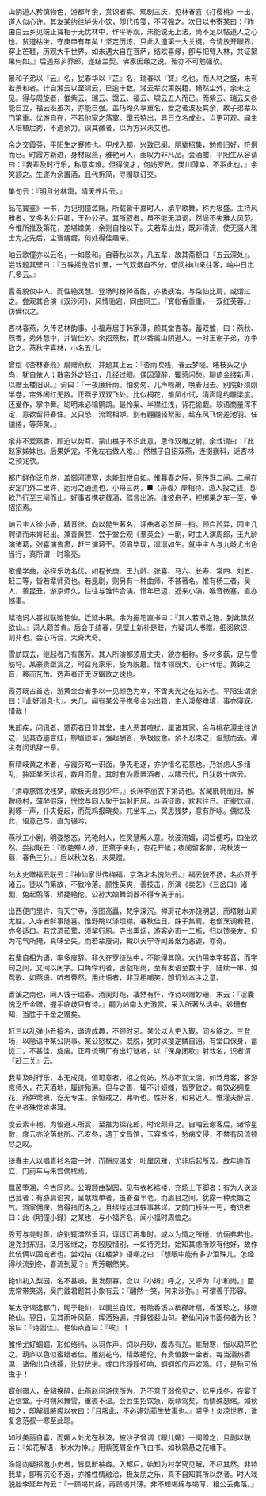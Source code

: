 <!-- { "loadSidebar": true } -->
山阴道人矜慎物色，游都年余，赏识者寡。观剧三庆，见林春喜《打樱桃》一出，道人似心许。其友某约往垆头小饮，卽代传笺，不可强之。次日以书寄某曰：『昨由白云乡见端正寳相于无忧林中，作平等观，未能说无上法，尚不足以帖道人之心也。贫道枯坐，守庚申有年矣！坚定历炼，只此入道第一大关键。今请放开眼界，穿上芒鞋，历观大千世界。如未遇大自在菩萨，结欢喜缘，卽与把臂入林，共证絮果何如。』后遇郑芗乔郎，遂结兰契。佛家因缘之说，殆亦不可勉强欤。

景和子弟以『云』名，犹春华以『芷』名，瑞春以『寳』名也。而人材之盛，未有若景和者。计自湘云以至啸云，已逾十数。湘云辈次第脱籍，翛然尘外，余未之见。得与周旋者，惟紫云、瑞云、霭云、福云、啸云五人而已。而紫云、瑞云又各能自立，福云班虽次，亦能自强。盖巧玲久享重名，爱之者波及其余，故子弟辈以门第重。优游自在，不若他家之落寞。霭云特出，异日立名成业，当更可观。闻主人培植后秀，不遗余力。识其微者，以为方兴未艾也。

余之交霞芬，平阳生之蹇修也。甲戌入都，兴致已阑。朋辈招集，勉修旧好，符例而已。时霞方新进，身材似燕，雅艳可人，亟叹为非凡品。会酒酣，平阳生从容请曰：『我辈及时行乐，称意实难。但得俊才，何妨罗致。樊川薄幸，不系此也。』余笑颔之。生遂为余置酒，且代折简，寻赠联订交。

集句云：『明月分林霭，晴天养片云。』

品花寳鉴》一书，为记明僮滥觞。所载皆干嘉时人，承平歌舞，称为极盛。主持风雅者，又多名公巨卿，王孙公子。其所叙者，虽不能无溢词，然尚不失雅人风范。今惟所推及第花，差堪嫓美，余则自桧以下。夫若辈出处，既非清流，使无骚人雅士为之先后，尘寰龌龊，何处得佳趣来。

岫云歌僮亦以云名，一如景和。自蓉秋以次，凡五辈，故其斋额曰『五云深处』。尝戏题其壁曰：『五铢摇曳侣仙羣，一气双烟自不分。借问神山来往客，岫中日岀几多云。』

露香貌仅中人，而性絶灵慧。登场时粉亸香酣，亦极妖冶。与朶仙比肩，或谓过之。尝观其合演《双沙河》，风情骀宕，同曲同工。『寳帐香重重，一双红芙蓉。』彷佛似之。

杏林春燕，久传艺林韵事。小福寿居于韩家潭，颜其堂杏春。蓄双雏，曰：燕秋、燕香，秀外慧中，并皆佳妙。余招燕秋，而以香属山阴道人。一时王谢子弟，亦争致之。燕秋字喜林，小名五儿。

曾绘《杏林春燕》扇赠燕秋，并题其上云：『杏雨吹残，春云梦晓。睠枝头之小鸟，犹自依人；散帘外之轻红，几经过眼。偶因薄醉，辄惹闲愁。聊倚金缕新声，以赠玉楼旧识。』词曰：『一夜廉纤雨。怕匆匆、几声啼鴂，唤春归去。别院虾须刚半卷，帘外闹红无数。正燕子双双飞处。比似桐花，雏凤小试，清声隐约雕梁度。还爱作，掌中舞。聪明未必输鹦鹉。最怜渠、半襟红浅，背花偷觑。软语商量浑不定，意欲留将春住。又只恐、流莺相妒。别有翩翩轻絮影，趁东风飞傍差池羽。任缱绻，等萍聚。』

余非不爱燕香，顾迫以势耳。蒙山樵子不识此意，思作双雕之射。余戏谓曰：『此赵家姊妹也。后果妒宠，不免左右做人难。』然樵子自招双燕，连掇巍科，讵杏林之预兆欤。

都门鲜作泛舟游，盖御河湮塞，未能鼓枻自如。惟暮春之际，竞传逛二闸。二闸在安定门外二里许，运河之通道也。小舟三两，■〈舟羲〉岸相待。游人投之钱，卽欸乃行至三闸而止。好事者携花载酒，驾言出游。维彼舟子，视掷果之车一至，争招招焉。

岫云主人徐小香，精音律。向以昆生著名，评曲者必首屈一指。顾自矜异，园主几聘请而未肯轻出。兼善黄腔，尝于堂会观《羣英会》一剧，时主人演周郎，王九龄演诸葛，张喜演鲁肃，赶三演蒋干。须眉毕现，凛凛如生。就中主人与九龄尤出色当行，真所谓一时瑜亮。

歌僮学曲，必择乐坊名优。如程长庚、王九龄、张喜、马六、长寿、常四、刘五、赶三等，皆若辈师资也。若昆剧，则另有一种曲师，不甚著名。惟有杨三者，吴人，善昆丑。游京师久，往往与雏伶合演。惜年已迈，近来小演。喉音微塞，直亦憾事。

赋艳词人甞拟联贻艳仙，迁延未果。余为振笔直书曰：『其人若斯之艳，到此飘然欲仙。』词人颇首肯。后会于绮春，见壁上新补是联，方疑词人书赠。细阅欵识，则非也。会心巧合，大奇大奇。

雪舫既去，继起者乃有蕙芳。其人所演都须眉丈夫，貌亦相称。多材多蓺，足与雪舫埒。某豪贵亟赏之，时召充家乐，旋为脱籍。惜本领既大，心计转粗。黄钟之音，移而瓦缶。选声者正无讶辍歌之速也。

霞芬既占首选，游黄金台者争以一见颜色为幸，不啻夷光之在姑苏也。平阳生谓余曰：『此好消息也』。未几，闻有某公子携多金为出籍，主人溪壑难填，事亦寖寐。惜哉！

朱郎疾，问讯者、馈药者日登其堂，主人恶其喧扰，属诸其家。余与桃花潭主往访之，见其杏靥含红，柳眉锁翠，强起酬答，状极疲惫。余不忍束之，温慰而去。潭主有问讯辞一章。

有精岐黄之术者，与霞芬略一识面，争先毛遂，亦护惜名花意也。乃翁虑人多绪乱，独延某医诊视，数月而愈。其时有为霞置酒者，以啸云代，日犹数十席云。

『清尊旅馆沈残梦，歌板天涯怨少年。』长洲李丽农下第诗也。客藏毷毵而归，解鞍杨村，薄醉假寐，恍惚与同人聚于姑射旧居。斗酒征歌，欢若往日。正豪饮间，剥啄一声，仆夫促起，而荒鸡报晓矣。兀坐车上，冥思残梦，意有所咏。偶忆及此，语意己尽，直为辍吟。

燕秋工小剧，明姿憨态，光艳射人，性灵慧解人意。秋波流媚，词旨便巧，四坐欢然。尝拟联云：『歌艳殢人娇，正燕子来时，杏花开候；夜阑留客醉，况秋波一翦，春色三分。』后以秋改名，未果赠。

陆太史赠福云联云：『神仙家世传梅福，京洛才名愧陆云。』福云貌不扬，名亦亚于诸云。徒以门第故，不致冷落。顾性英爽，善技击，所演《卖艺》《三岔口》诸剧，兔起鹘落，矫捷絶伦。公孙大娘舞剑器不得专美于前。

出西便门里许，有天宁寺，浮图高矗，梵宇深沉。禅房花木亦饶明瑟，而塔射山房尤胜。入寺者鲜事随喜，惟野眺以涤烦襟。春秋佳日。姝子集焉。老僧烹调肴菽，亦多适口。若饮酒茹荤，须挈行厨。寺出熏烟，游客必市一二瓶，归以馈亲友。但为花气所掩，真味全失。而若辈廋词，輙以天宁寺闻鼻烟为恶谑，亦奇。

若辈自相为语，率多廋辞。非久在罗绮丛中，不能得其隐。大约用本字转音，而字句之间，又间以闲字。口角伶利者，舌战相尚，至有发语至数十字，陆续一串，如莺歌、如燕语，听者瞢然。用此语者，非互相嘲笑，卽讥讪本主之意。

香溪之南也，同人饯于瑞春。酒阑灯炧，凄然有怀，作诗以赠妙珊，末云：『涩囊愧乏千金赠，握手临歧只有诗。』嗣为岭南太史激赏，采入所著丛话中。妙珊有知，当胜于千金之赠矣。

赶三以乱弹小丑擅名，谐诙成趣，不顾时忌。某公以大吏入觐，同乡觞之。三登场，以隐语中某公阴事。某公怒杖之。既脱，犹时以撄逆鳞自诩。有堂曰保身，蓄徒二，不甚佳，旋废。正月琉璃厂有出灯谜者，以『保身闭歇』射戏名，识者谓『赶三关』云。

我辈及时行乐，本无成见。值可意者，招之何妨，然亦不宜太滥。如泛月客，客游京师久，花天酒地，履迹殆遍。但与之善，辄不计妍媸，皆罗致之。每饮必拥羣花，燕妒莺嗔，讫无专主。余恒戒之，弗听也。性好客，和易近人。惟灌夫醉后，在坐者殊觉难堪耳。

度云素丰艳，为怡道人所赏，至推为探花郎，时论颇非之。自岫云谢客后，诸伶星散，度云亦沦落他所。乙亥冬，遇于文昌馆，玉容憔悴，愁病交侵，不禁有风流顿尽之叹。

绮春主人以唱青衫名震一时，而酬应温文，吐属风雅，尤非后起所及。故年逾而立，门前车马未尝偶稀焉。

飘茵堕溷，今古同悲。公暇顾曲梨园，见有衣衫褴褛，充场上下脚者；有为人送淡巴菰者；有胁肩谄笑，呈献戏单者，虽春蚕半老，而眉目之间，犹露一种柔媚之气。酒家佣保，皆得指而名之。且缕缕述其轶事甚详。又前门桥头一丐，有识者曰：此《明僮小録》之某也，与小福齐名，闻小福时周恤之。

秀芳与尧封善，临别辄澘然垂泪，谆谆订再集时。咸以为情之所锺，伉俪弗若也。迨尧封东归，泛月客继之，亦殷殷惜别，一如待尧封。始知其虑所欢有他好，故作此伎俩以固宠者也。尝戏拈《红楼梦》语嘲之曰：『想眼中能有多少泪珠儿，怎经得秋流到冬，春流到夏？』秀芳冁然笑。

艳仙初入梨园，名不甚噪。鬒发颇寡，佥以『小辫』呼之，又呼为『小和尚。』面庞常带笑涡，吴门戴君题其小象有云：『翩然一笑，何来沙弥。』可谓善于形容。

某太守谒选都门，眤于艳仙，以画兰自炫。有贻香溪以槟榔叶扇，香溪珍之，移赠艳仙。翌日，见其雨叶风葩，挥洒殆遍，并録钱裴山句。艳仙问诗书画何者为长？余曰：『诗固佳』。艳仙点首曰：『唉』！

雏伶尤好蝈蝈，形如络纬，以羽作声。饲以丹砂，腹赤有光。能耐寒，恒以葫芦贮之。葫庐以色似蜜蜡者佳，雕刻花鸟，精致絶伦，有贵值数十金者。每当酒热香温，诸伶出自绣襦，比较优劣。或口作琤琤细响，蝈蝈卽应声欢鸣。吁，是殆可怜虫乎！

寳剑赠人，金貂换醉，此燕赵间游侠所为，乃不意于弱伶见之。忆甲戌冬，夜宴于近信堂。于时朔风舞雪，重裘不温。会苕生招饮急，既命驾矣，而情殊瑟缩。如秋知之，卽解狐腋裘以衣曰：『且服此，不必遽効蔺生故事也。』嗟乎！炎凉世界，谁复念范叔一寒至此耶。

如秋美丽自喜，而媚人处尤在秋波。披沙子曾调《眼儿媚》一阕赠之，且副以联云：『如花解语，秋水为神。』用紫笺屑金作飞白书。如秋常悬之花幡下。

渔隐向疑招邀小史者，皆具断袖癖。入都后，始知为村学究见解，不尽其然。非特我辈，卽有沉沦不返，亦惟性情融洽，极友朋之乐，真不自知其所以然者。时人戏脱胎李延年句云：『一顾竭其绵，再顾竭其薄。非不知竭绵与竭薄，相公丢弗落。』


